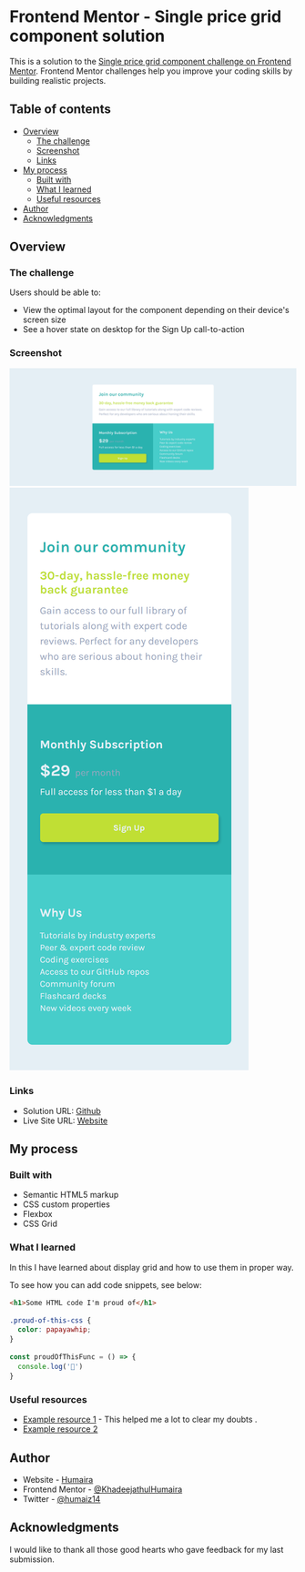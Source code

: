 # Frontend Mentor - Single price grid component solution

This is a solution to the [Single price grid component challenge on Frontend Mentor](https://www.frontendmentor.io/challenges/single-price-grid-component-5ce41129d0ff452fec5abbbc). Frontend Mentor challenges help you improve your coding skills by building realistic projects. 

## Table of contents

- [Overview](#overview)
  - [The challenge](#the-challenge)
  - [Screenshot](#screenshot)
  - [Links](#links)
- [My process](#my-process)
  - [Built with](#built-with)
  - [What I learned](#what-i-learned)
  - [Useful resources](#useful-resources)
- [Author](#author)
- [Acknowledgments](#acknowledgments)


## Overview

### The challenge

Users should be able to:

- View the optimal layout for the component depending on their device's screen size
- See a hover state on desktop for the Sign Up call-to-action

### Screenshot

![Desktop View](./design/desktop.png)
![Phone View](./design/mobile.png)

### Links

- Solution URL: [Github](https://github.com/KhadeejathulHumaira/single_price_grid_component)
- Live Site URL: [Website](https://humairagridprice.netlify.app/)

## My process

### Built with

- Semantic HTML5 markup
- CSS custom properties
- Flexbox
- CSS Grid


### What I learned

In this I have learned about display grid and how to use them in proper way.

To see how you can add code snippets, see below:

```html
<h1>Some HTML code I'm proud of</h1>
```
```css
.proud-of-this-css {
  color: papayawhip;
}
```
```js
const proudOfThisFunc = () => {
  console.log('🎉')
}
```
### Useful resources

- [Example resource 1](https://css-tricks.com/snippets/css/a-guide-to-flexbox/) - This helped me a lot to clear my doubts .
- [Example resource 2](https://www.youtube.com/watch?v=FTlczfR82mQ) 



## Author
- Website - [Humaira](https://humaira.netlify.app/)
- Frontend Mentor - [@KhadeejathulHumaira](https://www.frontendmentor.io/profile/KhadeejathulHumaira)
- Twitter - [@humaiz14](https://twitter.com/humaiz14)


## Acknowledgments
 I would like to thank all those good hearts who gave feedback for  my last submission.

